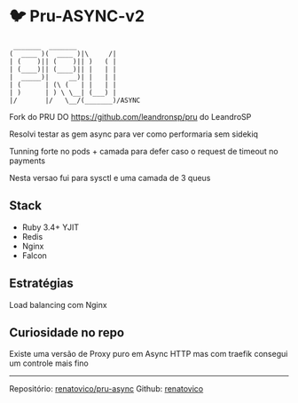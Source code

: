 # 🐦 Pru-ASYNC-v2

```
 _______  _______
(  ____ )(  ____ )|\     /|
| (    )|| (    )|| )   ( |
| (____)|| (____)|| |   | |
|  _____)|     __)| |   | |
| (      | (\ (   | |   | |
| )      | ) \ \__| (___) |
|/       |/   \__/(_______)/ASYNC
```


Fork do PRU DO https://github.com/leandronsp/pru do LeandroSP

Resolvi testar as gem async para ver como performaria sem sidekiq

Tunning forte no pods + camada para defer caso o request de timeout no payments

Nesta versao fui para sysctl e uma camada de 3 queus

## Stack

* Ruby 3.4+ YJIT
* Redis
* Nginx
* Falcon

## Estratégias

Load balancing com Nginx


## Curiosidade no repo

Existe uma versão de Proxy puro em Async HTTP mas com traefik consegui um controle
mais fino

----

Repositório: [renatovico/pru-async](https://github.com/renatovico/pru-async)
Github: [renatovico](https://github.com/renatovico)
